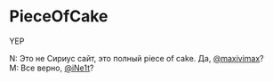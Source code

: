 # PieceOfCake
YEP


N: Это не Сириус сайт, это полный piece of cake. Да, [@maxivimax](https://github.com/maxivimax)?
<br/>M: Все верно, [@iNe1t](https://github.com/iNe1t)?
